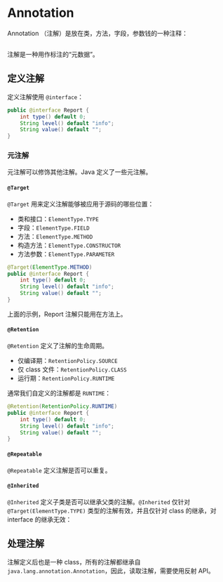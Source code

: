 # Annotation

Annotation （注解）是放在类，方法，字段，参数钱的一种注释：

```java

```

注解是一种用作标注的“元数据”。

## 定义注解

定义注解使用 `@interface`：

```java
public @interface Report {
    int type() default 0;
    String level() default "info";
    String value() default "";
}
```

### 元注解

元注解可以修饰其他注解。Java 定义了一些元注解。

#### `@Target`

`@Target` 用来定义注解能够被应用于源码的哪些位置：

- 类和接口：`ElementType.TYPE`
- 字段：`ElementType.FIELD`
- 方法：`ElementType.METHOD`
- 构造方法：`ElementType.CONSTRUCTOR`
- 方法参数：`ElementType.PARAMETER`

```java
@Target(ElementType.METHOD)
public @interface Report {
    int type() default 0;
    String level() default "info";
    String value() default "";
}
```

上面的示例，Report 注解只能用在方法上。

#### `@Retention`

`@Retention` 定义了注解的生命周期。

- 仅编译期：`RetentionPolicy.SOURCE`
- 仅 class 文件：`RetentionPolicy.CLASS`
- 运行期：`RetentionPolicy.RUNTIME`

通常我们自定义的注解都是 `RUNTIME`：

```java
@Retention(RetentionPolicy.RUNTIME)
public @interface Report {
    int type() default 0;
    String level() default "info";
    String value() default "";
}
```

#### `@Repeatable`

`@Repeatable` 定义注解是否可以重复。

#### `@Inherited`

`@Inherited` 定义子类是否可以继承父类的注解。`@Inherited` 仅针对 `@Target(ElementType.TYPE)` 类型的注解有效，并且仅针对 class 的继承，对 interface 的继承无效：

## 处理注解

注解定义后也是一种 class，所有的注解都继承自 `java.lang.annotation.Annotation`，因此，读取注解，需要使用反射 API。

